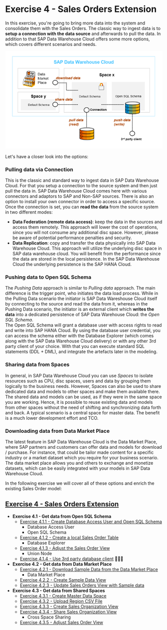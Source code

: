 # Exercise 4 - Sales Orders Extension

In this exercise, you're going to bring more data into the system and consolidate them with the Sales Orders.
The classic way to ingest data is to **setup a connection with the data source** and afterwards to pull the data.
In addition to that SAP Data Warehouse Cloud offers some more options, which covers different scenarios and needs. 

![](./images/data_ingestion.png)

Let's have a closer look into the options:

### Pulling data via Connection
This is the classic and standard way to ingest data in SAP Data Warehouse Cloud. For that you setup a connection to the source system and then just pull the data in. SAP Data Warehouse Cloud comes here with various connectors and adaptors to SAP and Non-SAP sources. There is also an option to install your own connector in order to access a specific source. Once the connection is set, you can **read the data** from the source system in two different modes: 
- **Data Federation (remote data access)**: keep the data in the sources and access them remotely. This approach will lower the cost of operations, since you will not consume any additional disc space. However, please be aware of potential performance penalties and security.   
- **Data Replication**: copy and transfer the data physically into SAP Data Warehouse Cloud. This approach will utilize the underlying disc space in SAP data warehouse cloud. You will benefit from the performance since the data are stored in the local persistence. In the SAP Data Warehouse Cloud the underlying persistence is the SAP HANA Cloud.

### Pushing data to Open SQL Schema
The _Pushing Data_ approach is similar to _Pulling data_ approach. The main difference is the trigger point, who initiates the data load process. 
While in the Pulling Data scenario the initiator is SAP Data Wareshouse Cloud itself by connecting to the source and read the data from it, whereas in the Pushing Data scenario, the initiator is an external client which **writes the data** into a dedicated persistence of SAP Data Warehouse Cloud: the _Open SQL Schema_.  
The Open SQL Schema will grant a database user with access rights to read and write into SAP HANA Cloud. 
By using the database user credential, you can access the schema either with the Database Explorer (which comes along with the SAP Data Warehouse Cloud delivery) or with any other 3rd party client of your choice. With that you can execute standard SQL statements (DDL + DML), and integrate the artefacts later in the modeling.

### Sharing data from Spaces
In general, in SAP Data Warehouse Cloud you can use _Spaces_ to isolate resources such as CPU, disc spaces, users and data by grouping them logically to the business needs.
However, Spaces can also be used to share dedicated data and models to other spaces and make them available there. The shared data and models can be used, as if they were in the same space you are working. Hence, it is possible to reuse existing data and models from other spaces without the need of shifting and synchronizing data forth and back. A typical scenario is a central space for master data. The benefit is a much lower development effort and TCO. 

### Downloading data from Data Market Place
The latest feature in SAP Data Warehouse Cloud is the Data Market Place, where SAP partners and customers can offer data and models for download / purchase. For instance, that could be tailor made content for a specific industry or a market dataset which you require for your business scenario. The data market place allows you and others to exchange and monetize datasets, which can be easily integrated with your models in SAP Data Warehouse Cloud.

In the following exercise we will cover all of these options and enrich the existing Sales Order model:


[<h2>Exercise 4 - Sales Orders Extension</h2>](exercises/ex4/)
- **Exercise 4.1 - Get data from Open SQL Schema**
   - [Exercise 4.1.1 - Create Database Access User and Open SQL Schema](/exercises/ex4/open-sql-schema)
      - Database Access User
      - Open SQL Schema 
   - [Exercise 4.1.2 - Create a local Sales Order Table](/exercises/ex4/special-sales-orders-table)   
      - Database Explorer  
   - [Exercise 4.1.3 - Adjust the Sales Order View](/exercises/ex4/sales-orders-union)
      - Union Node   
   - [Exercise 4.1.4 - Use 3rd party database client](/exercises/ex4/3rd-party-db-client) :construction::construction::construction:
- **Exercise 4.2 - Get data from Data Market Place** 
   - [Exercise 4.2.1 - Download Sample Data from the Data Market Place](/exercises/ex4/data-market-place-sample-data-download)
      - Data Market Place
   - [Exercise 4.2.2 - Create Sample Data View](/exercises/ex4/data-market-place-sample-data-view)
   - [Exercise 4.2.3 - Update Sales Orders View with Sample data](/exercises/ex4/data-market-place-update-sales-view)
- **Exercise 4.3 - Get data from Shared Spaces** 
   - [Exercise 4.3.1 - Create Master Data Space](/exercises/ex4/master-data-space)
   - [Exercise 4.3.2 - Upload Region CSV File](/exercises/ex4/region-data-upload)
   - [Exercise 4.3.3 - Create Sales Organization View](/exercises/ex4/sales-organization-view)
   - [Exercise 4.3.4 - Share Sales Organization View](/exercises/ex4/sales-organization-view-share)
      - Cross Space Sharing 
   - [Exercise 4.3.5 - Adjust Sales Order View](/exercises/ex4/sales-orders-sales-organization)
